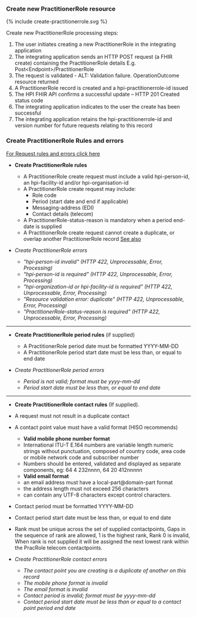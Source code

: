

### Create new PractitionerRole resource

<div>
{% include create-practitionerrole.svg %}
</div>

Create new PractitionerRole processing steps:

1. The user initiates creating a new PractitionerRole in the integrating application
2. The integrating application sends an HTTP POST request (a FHIR create) containing the PractitionerRole details E.g. Post\<Endpoint>/PractitionerRole
3. The request is validated - ALT: Validation failure. OperationOutcome resource returned
4. A PractitionerRole record is created and a hpi-practitionerrole-id issued
5. The HPI FHIR API confirms a successful update – HTTP 201 Created status code
6. The integrating application indicates to the user the create has been successful
7. The integrating application retains the hpi-practitionerrole-id and version number for future requests relating to this record

### Create PractitionerRole Rules and errors

[For Request rules and errors click here](/general.html#request-rules-and-errors)

* **Create PractitionerRole rules**
  * A PractitionerRole create request must include a valid hpi-person-id, an hpi-facility-id and/or hpi-organisation-id
  * A PractitionerRole create request may include:
    * Role code
    * Period (start date and end if applicable)
    * Messaging-address (EDI)
    * Contact details (telecom)
  * A PractitionerRole-status-reason is mandatory when a period end-date is supplied
  * A PractitionerRole create request cannot create a duplicate, or overlap another PractitionerRole record [See also](/glossary.html#practitioner-role)

* _Create PractitionerRole errors_
  * _"hpi-person-id invalid" (HTTP 422, Unprocessable, Error, Processing)_
  * _"hpi-person-id is required" (HTTP 422, Unprocessable, Error, Processing)_
  * _"hpi-organization-id or hpi-facility-id is required" (HTTP 422, Unprocessable, Error, Processing)_
  * _"Resource validation error: duplicate" (HTTP 422, Unprocessable, Error, Processing)_
  * _"PractitionerRole-status-reason is required" (HTTP 422, Unprocessable, Error, Processing)_

---

* **Create PractitionerRole period rules** (if supplied)
  * A PractitionerRole period date must be formatted YYYY-MM-DD
  * A PractitionerRole period start date must be less than, or equal to end date

* _Create PractitionerRole period errors_
  * _Period is not valid; format must be yyyy-mm-dd_
  * _Period start date must be less than, or equal to end date_

---

*	**Create PractitionerRole contact rules** (If supplied).
  *	A request must not result in a duplicate contact
  *	A contact point value must have a valid format (HISO recommends)
    * **Valid mobile phone number format**
    * International ITU-T E.164 numbers are variable length numeric strings without punctuation, composed of country code, area code or mobile network code and subscriber number
    * Numbers should be entered, validated and displayed as separate components, eg: 64 4 232nnnn, 64 20 412nnnnn
    * **Valid email format**
    * an email address must have a local-part@domain-part format
    * the address length must not exceed 256 characters
    * can contain any UTF-8 characters except control characters.
  * Contact period must be formatted YYYY-MM-DD
  * Contact period start date must be less than, or equal to end date
  * Rank must be unique across the set of supplied contactpoints, Gaps in the sequence of rank are allowed, 1 is the highest rank, Rank 0 is invalid, When rank is not supplied it will be assigned the next lowest rank within the PracRole telecom contactpoints.

* _Create PractitionerRole contact errors_
  * _The contact point you are creating is a duplicate of another on this record_
  * _The mobile phone format is invalid_
  * _The email format is invalid_
  * _Contact period is invalid; format must be yyyy-mm-dd_
  * _Contact period start date must be less than or equal to a contact point period end date_ 
